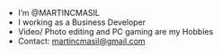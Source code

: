 - I’m @MARTINCMASIL
- I working as a Business Developer
- Video/ Photo editing and PC gaming are my Hobbies
- Contact: martincmasil@gmail.com
